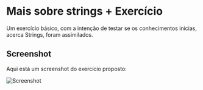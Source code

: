# Mais sobre strings + Exercício

Um exercício básico, com a intenção de testar se os conhecimentos inicias, acerca Strings, foram assimilados.


## Screenshot

Aqui está um screenshot do exercício proposto:

![Screenshot](/JavaScript%20Básico%20-%20Para%20iniciantes/Aula%2014/exerciciocomstrings.png)